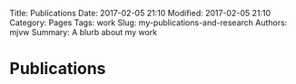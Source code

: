 Title: Publications
Date: 2017-02-05 21:10
Modified: 2017-02-05 21:10
Category: Pages
Tags: work
Slug: my-publications-and-research
Authors: mjvw
Summary: A blurb about my work

# Publications
